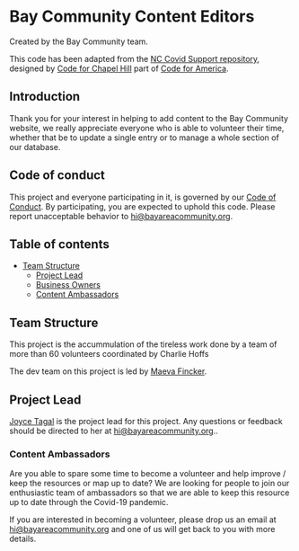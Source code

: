 # Bay Community Content Editors <!-- omit in toc -->

Created by the Bay Community team.

This code has been adapted from the [NC Covid Support repository](https://github.com/code-for-chapel-hill/NC-COVID-Support/), designed by [Code for Chapel Hill](http://www.codeforchapelhill.com/) part of [Code for America](https://www.codeforamerica.org/).

## Introduction <!-- omit in toc -->

Thank you for your interest in helping to add content to the Bay Community website, we really appreciate everyone who is able to volunteer their time, whether that be to update a single entry or to manage a whole section of our database.

## Code of conduct <!-- omit in toc -->

This project and everyone participating in it, is governed by our [Code of Conduct](code_of_conduct.md). By participating, you are expected to uphold this code. Please report unacceptable behavior to [hi@bayareacommunity.org](mailto:hi@bayareacommunity.org).

## Table of contents <!-- omit in toc -->

- [Team Structure](#team-structure)
  - [Project Lead](#project-lead)
  - [Business Owners](#business-owners)
  - [Content Ambassadors](#content-ambassadors)

## Team Structure

This project is the accummulation of the tireless work done by a team of more than 60 volunteers coordinated by Charlie Hoffs

The dev team on this project is led by [Maeva Fincker](https://github.com/mfincker).



## Project Lead

[Joyce Tagal](https://github.com/jayktee) is the project lead for this project. Any questions or feedback should be directed to her at [hi@bayareacommunity.org](mailto:hi@bayareacommunity.org)..




### Content Ambassadors

Are you able to spare some time to become a volunteer and help improve / keep the resources or map up to date? We are looking for people to join our enthusiastic team of ambassadors so that we are able to keep this resource up to date through the Covid-19 pandemic.  

If you are interested in becoming a volunteer, please drop us an email at [hi@bayareacommunity.org](mailto:hi@bayareacommunity.org) and one of us will get back to you with more details.
